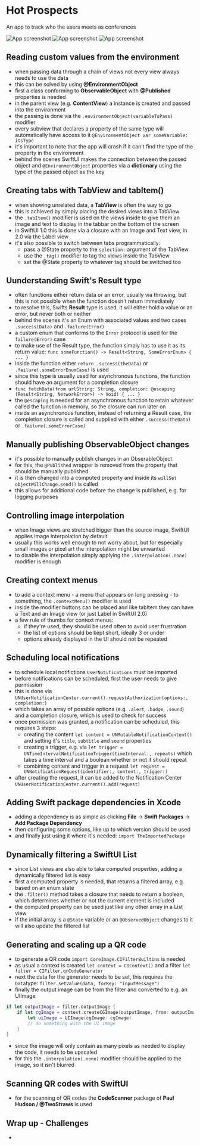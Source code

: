 # Hot Prospects
An app to track who the users meets as conferences

![App screenshot](HotProspects1.png) ![App screenshot](HotProspects2.png) ![App screenshot](HotProspects3.png)

## Reading custom values from the environment 
- when passing data through a chain of views not every view always needs to use the data
- this can be solved by using **@EnvironmentObject**
- first a class conforming to **ObservableObject** with **@Published** properties is needed
- in the parent view (e.g. __ContentView__) a instance is created and passed into the environment
- the passing is done via the `.environmentObject(variableToPass)` modifier
- every subview that declares a property of the same type will automatically have access to it `@EnvironmentObject var someVariable: itsType`
- it's important to note that the app will crash if it can't find the type of the property in the environment
- behind the scenes SwiftUI makes the connection between the passed object and `@EnvironmentObject` properties via a __dictionary__ using the type of the passed object as the key

## Creating tabs with TabView and tabItem()  
- when showing unrelated data, a **TabView** is often the way to go
- this is achieved by simply placing the desired views into a TabView
- the `.tabItem()` modifier is used on the views inside to give them an image and text to display in the tabbar on the bottom of the screen
- in SwiftUI 1.0 this is done via a closure with an Image and Text view, in 2.0 via the Label view
- it's also possible to switch between tabs programmatically:
    - pass a @State property to the `selection:` argument of the TabView
    - use the `.tag()` modifier to tag the views inside the TabView
    - set the @State property to whatever tag should be switched too

## Uunderstanding Swift's Result type
- often functions either return data or an error, usually via throwing, but this is not possible when the function doesn't return immediately
- to resolve this, Swifts **Result** type is used, it will either hold a value or an error, but never both or neither
- behind the scenes it's an Enum with associated values and two cases `.success(Data)` and `.failure(Error)`
- a custom enum that conforms to the `Error` protocol is used for the `failure(Error)` case
- to make use of the Result type, the function simply has to use it as its return value: `func someFunction() -> Result<String, SomeErrorEnum> { ... }`
- inside the function either `return .success(theData)` or `.failure(.someErrorEnumCase)` is used
- since this type is usually used for asynchronous functions, the function should have an argument for a completion closure
- `func fetchData(from urlString: String, completion: @escaping (Result<String, NetworkError>) -> Void) { ... }`
- the `@escaping` is needed for an asynchronous function to retain whatever called the function in memory, so the closure can run later on
- inside an asynchronous function, instead of returning a Result case, the completion closure is called and supplied with either `.success(theData)` or `.failure(.someErrorCase)`

## Manually publishing ObservableObject changes
- it's possible to manually publish changes in an ObserableObject
- for this, the `@Published` wrapper is removed from the property that should be manually published
- it is then changed into a computed property and inside its `willSet` `objectWillChange.send()` is called
- this allows for additional code before the change is published, e.g. for logging purposes

## Controlling image interpolation
- when Image views are stretched bigger than the source image, SwiftUI applies image interpolation by default
- usually this works well enough to not worry about, but for especially small images or pixel art the interpolation might be unwanted
- to disable the interpolation simply applying the `.interpolation(.none)` modifier is enough

## Creating context menus
- to add a context menu - a menu that appears on long pressing - to something, the `.contextMenu()` modifier is used
- inside the modifier buttons can be placed and like tabItem they can have a Text and an Image view (or just Label in SwiftUI 2.0)
- a few rule of thumbs for context menus:
    - if they're used, they should be used often to avoid user frustration
    - the list of options should be kept short, ideally 3 or under
    - options already displayed in the UI should not be repeated

## Scheduling local notifications
- to schedule local notifictions `UserNotifications` must be imported
- before notifications can be scheduled, first the user needs to give permission
- this is done via `UNUserNotificationCenter.current().requestAuthorization(options:, completion:)`
- which takes an array of possible options (e.g. `.alert`, `.badge`, `.sound`) and a completion closure, which is used to check for success
- once permission was granted, a notification can be scheduled, this requires 3 steps:
    - creating the content `let content = UNMutableNotificationContent()` and setting it's `title`, `subtitle` and `sound` properties
    - creating a trigger, e.g. via `let trigger = UNTimeIntervalNotificationTrigger(timeInterval:, repeats)` which takes a time interval and a boolean whether or not it should repeat
    - combining content and trigger in a request `let request = UNNotificationRequest(identifier:, content:, trigger:)`
- after creating the request, it can be added to the Notification Center `UNUserNotificationCenter.current().add(request)`

## Adding Swift package dependencies in Xcode
- adding a dependency is as simple as clicking __File__ -> __Swift Packages__ -> __Add Package Dependency__
- then configuring some options, like up to which version should be used
- and finally just using it where it's needed: `import TheImportedPackage` 

## Dynamically filtering a SwiftUI List
- since List views are also able to take computed properties, adding a dynamically filtered list is easy
- first a computed property is needed, that returns a filtered array, e.g. based on an enum state
- the `.filter()` method takes a closure that needs to return a boolean, which determines whether or not the current element is included
- the computed property can be used just like any other array in a List view
- if the initial array is a `@State` variable or an `@ObservedObject` changes to it will also update the filtered list

## Generating and scaling up a QR code
- to generate a QR code `import CoreImage.CIFilterBuiltins` is needed
- as usual a context is created `let context = CIContext()` and a filter `let filter = CIFilter.qrCodeGenerator`
- next the data for the generator needs to be set, this requires the `Data`type: `filter.setValue(data, forKey: "inputMessage")`
- finally the output image can be from the filter and converted to e.g. an UIImage

```swift
if let outputImage = filter.outputImage {
    if let cgImage = context.createCGImage(outputImage, from: outputImage.extent) {
        let uiImage = UIImage(cgImage: cgImage)
        // do something with the UI image
    }
}
```
- since the image will only contain as many pixels as needed to display the code, it needs to be upscaled
- for this the `.interpolation(.none)` modifier should be applied to the image, so it isn't blurred

## Scanning QR codes with SwiftUI
- for the scanning of QR codes the **CodeScanner** package of __Paul Hudson / @TwoStraws__ is used

## Wrap up - Challenges
- 
